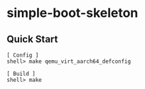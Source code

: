 # simple-boot-skeleton
## Quick Start
```
[ Config ]
shell> make qemu_virt_aarch64_defconfig

[ Build ]
shell> make
```
